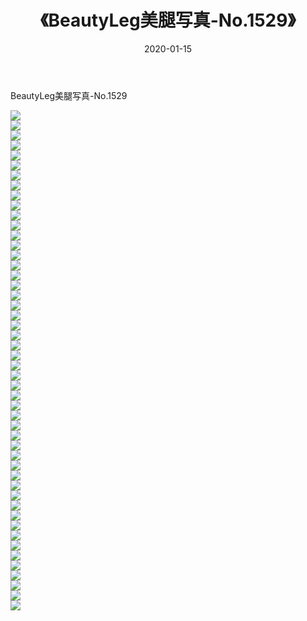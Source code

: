 ﻿---
layout: post
title:  《BeautyLeg美腿写真-No.1529》
date:   2020-01-15
img: http://img.660000.xyz/Sharelink/网络美图/2020/BeautyLeg美腿写真-No.1529/000.jpg
categories: [美女, 清纯, 唯美]
---

BeautyLeg美腿写真-No.1529

  ![](http://img.660000.xyz/Sharelink/网络美图/2020/BeautyLeg美腿写真-No.1529/001.jpg) <br> ![](http://img.660000.xyz/Sharelink/网络美图/2020/BeautyLeg美腿写真-No.1529/002.jpg) <br> ![](http://img.660000.xyz/Sharelink/网络美图/2020/BeautyLeg美腿写真-No.1529/003.jpg) <br> ![](http://img.660000.xyz/Sharelink/网络美图/2020/BeautyLeg美腿写真-No.1529/004.jpg) <br> ![](http://img.660000.xyz/Sharelink/网络美图/2020/BeautyLeg美腿写真-No.1529/005.jpg) <br> ![](http://img.660000.xyz/Sharelink/网络美图/2020/BeautyLeg美腿写真-No.1529/006.jpg) <br> ![](http://img.660000.xyz/Sharelink/网络美图/2020/BeautyLeg美腿写真-No.1529/007.jpg) <br> ![](http://img.660000.xyz/Sharelink/网络美图/2020/BeautyLeg美腿写真-No.1529/008.jpg) <br> ![](http://img.660000.xyz/Sharelink/网络美图/2020/BeautyLeg美腿写真-No.1529/009.jpg) <br> ![](http://img.660000.xyz/Sharelink/网络美图/2020/BeautyLeg美腿写真-No.1529/010.jpg) <br> ![](http://img.660000.xyz/Sharelink/网络美图/2020/BeautyLeg美腿写真-No.1529/011.jpg) <br> ![](http://img.660000.xyz/Sharelink/网络美图/2020/BeautyLeg美腿写真-No.1529/012.jpg) <br> ![](http://img.660000.xyz/Sharelink/网络美图/2020/BeautyLeg美腿写真-No.1529/013.jpg) <br> ![](http://img.660000.xyz/Sharelink/网络美图/2020/BeautyLeg美腿写真-No.1529/014.jpg) <br> ![](http://img.660000.xyz/Sharelink/网络美图/2020/BeautyLeg美腿写真-No.1529/015.jpg) <br> ![](http://img.660000.xyz/Sharelink/网络美图/2020/BeautyLeg美腿写真-No.1529/016.jpg) <br> ![](http://img.660000.xyz/Sharelink/网络美图/2020/BeautyLeg美腿写真-No.1529/017.jpg) <br> ![](http://img.660000.xyz/Sharelink/网络美图/2020/BeautyLeg美腿写真-No.1529/018.jpg) <br> ![](http://img.660000.xyz/Sharelink/网络美图/2020/BeautyLeg美腿写真-No.1529/019.jpg) <br> ![](http://img.660000.xyz/Sharelink/网络美图/2020/BeautyLeg美腿写真-No.1529/020.jpg) <br> ![](http://img.660000.xyz/Sharelink/网络美图/2020/BeautyLeg美腿写真-No.1529/021.jpg) <br> ![](http://img.660000.xyz/Sharelink/网络美图/2020/BeautyLeg美腿写真-No.1529/022.jpg) <br> ![](http://img.660000.xyz/Sharelink/网络美图/2020/BeautyLeg美腿写真-No.1529/023.jpg) <br> ![](http://img.660000.xyz/Sharelink/网络美图/2020/BeautyLeg美腿写真-No.1529/024.jpg) <br> ![](http://img.660000.xyz/Sharelink/网络美图/2020/BeautyLeg美腿写真-No.1529/025.jpg) <br> ![](http://img.660000.xyz/Sharelink/网络美图/2020/BeautyLeg美腿写真-No.1529/026.jpg) <br> ![](http://img.660000.xyz/Sharelink/网络美图/2020/BeautyLeg美腿写真-No.1529/027.jpg) <br> ![](http://img.660000.xyz/Sharelink/网络美图/2020/BeautyLeg美腿写真-No.1529/028.jpg) <br> ![](http://img.660000.xyz/Sharelink/网络美图/2020/BeautyLeg美腿写真-No.1529/029.jpg) <br> ![](http://img.660000.xyz/Sharelink/网络美图/2020/BeautyLeg美腿写真-No.1529/030.jpg) <br> ![](http://img.660000.xyz/Sharelink/网络美图/2020/BeautyLeg美腿写真-No.1529/031.jpg) <br> ![](http://img.660000.xyz/Sharelink/网络美图/2020/BeautyLeg美腿写真-No.1529/032.jpg) <br> ![](http://img.660000.xyz/Sharelink/网络美图/2020/BeautyLeg美腿写真-No.1529/033.jpg) <br> ![](http://img.660000.xyz/Sharelink/网络美图/2020/BeautyLeg美腿写真-No.1529/034.jpg) <br> ![](http://img.660000.xyz/Sharelink/网络美图/2020/BeautyLeg美腿写真-No.1529/035.jpg) <br> ![](http://img.660000.xyz/Sharelink/网络美图/2020/BeautyLeg美腿写真-No.1529/036.jpg) <br> ![](http://img.660000.xyz/Sharelink/网络美图/2020/BeautyLeg美腿写真-No.1529/037.jpg) <br> ![](http://img.660000.xyz/Sharelink/网络美图/2020/BeautyLeg美腿写真-No.1529/038.jpg) <br> ![](http://img.660000.xyz/Sharelink/网络美图/2020/BeautyLeg美腿写真-No.1529/039.jpg) <br> ![](http://img.660000.xyz/Sharelink/网络美图/2020/BeautyLeg美腿写真-No.1529/040.jpg) <br> ![](http://img.660000.xyz/Sharelink/网络美图/2020/BeautyLeg美腿写真-No.1529/041.jpg) <br> ![](http://img.660000.xyz/Sharelink/网络美图/2020/BeautyLeg美腿写真-No.1529/042.jpg) <br> ![](http://img.660000.xyz/Sharelink/网络美图/2020/BeautyLeg美腿写真-No.1529/043.jpg) <br> ![](http://img.660000.xyz/Sharelink/网络美图/2020/BeautyLeg美腿写真-No.1529/044.jpg) <br> ![](http://img.660000.xyz/Sharelink/网络美图/2020/BeautyLeg美腿写真-No.1529/045.jpg) <br> ![](http://img.660000.xyz/Sharelink/网络美图/2020/BeautyLeg美腿写真-No.1529/046.jpg) <br> ![](http://img.660000.xyz/Sharelink/网络美图/2020/BeautyLeg美腿写真-No.1529/047.jpg) <br> ![](http://img.660000.xyz/Sharelink/网络美图/2020/BeautyLeg美腿写真-No.1529/048.jpg) <br> ![](http://img.660000.xyz/Sharelink/网络美图/2020/BeautyLeg美腿写真-No.1529/049.jpg) <br> ![](http://img.660000.xyz/Sharelink/网络美图/2020/BeautyLeg美腿写真-No.1529/050.jpg) <br>